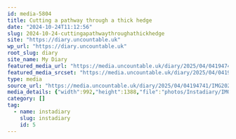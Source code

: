 ```yaml
---
id: media-5804
title: Cutting a pathway through a thick hedge
date: "2024-10-24T11:12:56"
slug: 2024-10-24-cuttingapathwaythroughathickhedge
site: "https://diary.uncountable.uk"
wp_url: "https://diary.uncountable.uk"
root_slug: diary
site_name: My Diary
featured_media_url: "https://media.uncountable.uk/diary/2025/04/04194741/IMG20241024121256-edited.webp"
featured_media_srcset: "https://media.uncountable.uk/diary/2025/04/04194741/IMG20241024121256-edited-214x300.webp 214w, https://media.uncountable.uk/diary/2025/04/04194741/IMG20241024121256-edited-732x1024.webp 732w, https://media.uncountable.uk/diary/2025/04/04194741/IMG20241024121256-edited-150x150.webp 150w, https://media.uncountable.uk/diary/2025/04/04194741/IMG20241024121256-edited-457x640.webp 457w, https://media.uncountable.uk/diary/2025/04/04194741/IMG20241024121256-edited.webp 992w"
type: media
source_url: "https://media.uncountable.uk/diary/2025/04/04194741/IMG20241024121256-edited.webp"
media_details: {"width":992,"height":1388,"file":"photos/Instadiary/IMG20241024121256-edited.webp","filesize":147906,"sizes":{"medium":{"file":"IMG20241024121256-edited-214x300.webp","width":214,"height":300,"filesize":31032,"mime_type":"image/webp","source_url":"https://media.uncountable.uk/diary/2025/04/04194741/IMG20241024121256-edited-214x300.webp"},"large":{"file":"IMG20241024121256-edited-732x1024.webp","width":732,"height":1024,"filesize":259134,"mime_type":"image/webp","source_url":"https://media.uncountable.uk/diary/2025/04/04194741/IMG20241024121256-edited-732x1024.webp"},"thumbnail":{"file":"IMG20241024121256-edited-150x150.webp","width":150,"height":150,"filesize":10822,"mime_type":"image/webp","source_url":"https://media.uncountable.uk/diary/2025/04/04194741/IMG20241024121256-edited-150x150.webp"},"mobwidth":{"file":"IMG20241024121256-edited-457x640.webp","width":457,"height":640,"filesize":125026,"mime_type":"image/webp","source_url":"https://media.uncountable.uk/diary/2025/04/04194741/IMG20241024121256-edited-457x640.webp"},"full":{"file":"IMG20241024121256-edited.webp","width":992,"height":1388,"mime_type":"image/webp","source_url":"https://media.uncountable.uk/diary/2025/04/04194741/IMG20241024121256-edited.webp"}},"image_meta":{"aperture":"0","credit":"","camera":"","caption":"","created_timestamp":"0","copyright":"","focal_length":"0","iso":"0","shutter_speed":"0","title":"","orientation":"0","keywords":[]}}
category: []
tag:
  - name: instadiary
    slug: instadiary
    id: 5
---
```


